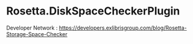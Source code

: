 # Rosetta.DiskSpaceCheckerPlugin
Developer Network :
https://developers.exlibrisgroup.com/blog/Rosetta-Storage-Space-Checker
